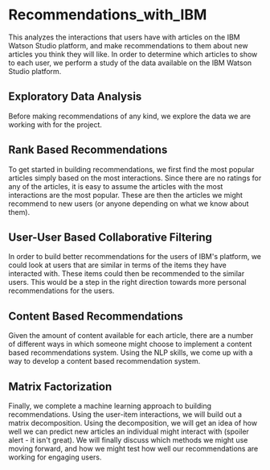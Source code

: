 # Recommendations_with_IBM
 
This analyzes the interactions that users have with articles on the IBM Watson Studio platform, and make recommendations to them about new articles you think they will like. In order to determine which articles to show to each user, we perform a study of the data available on the IBM Watson Studio platform. 

## Exploratory Data Analysis

Before making recommendations of any kind, we explore the data we are working with for the project. 

## Rank Based Recommendations

To get started in building recommendations, we first find the most popular articles simply based on the most interactions. Since there are no ratings for any of the articles, it is easy to assume the articles with the most interactions are the most popular. These are then the articles we might recommend to new users (or anyone depending on what we know about them).

## User-User Based Collaborative Filtering

In order to build better recommendations for the users of IBM's platform, we could look at users that are similar in terms of the items they have interacted with. These items could then be recommended to the similar users. This would be a step in the right direction towards more personal recommendations for the users. 

## Content Based Recommendations

Given the amount of content available for each article, there are a number of different ways in which someone might choose to implement a content based recommendations system. Using the NLP skills, we come up with a way to develop a content based recommendation system. 

## Matrix Factorization

Finally, we complete a machine learning approach to building recommendations. Using the user-item interactions, we will build out a matrix decomposition. Using the decomposition, we will get an idea of how well we can predict new articles an individual might interact with (spoiler alert - it isn't great). We will finally discuss which methods we might use moving forward, and how we might test how well our recommendations are working for engaging users.